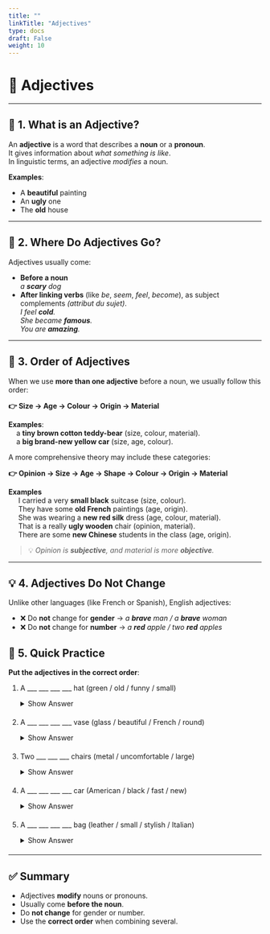 ```yaml
---
title: ""
linkTitle: "Adjectives"
type: docs
draft: False 
weight: 10
---
```

# 🎯 Adjectives 

---

## 🧱 1. What is an Adjective?

An **adjective** is a word that describes a **noun** or a **pronoun**.  
It gives information about *what something is like*.  
In linguistic terms, an adjective *modifies* a noun.  

**Examples**:  
- A **beautiful** painting  
- An **ugly** one  
- The **old** house


---

## 🧭 2. Where Do Adjectives Go?

Adjectives usually come:

- **Before a noun**  
_a **scary** dog_  
- **After linking verbs** (like *be*, *seem*, *feel*, *become*), as subject complements _(attribut du sujet)_.       
_I feel **cold**._  
_She became **famous**._  
_You are **amazing**._

---

## 🚦 3. Order of Adjectives

When we use **more than one adjective** before a noun, we usually follow this order:

**👉 Size → Age → Colour → Origin → Material**


  **Examples**:  
        &nbsp;&nbsp;&nbsp;&nbsp;a **tiny brown cotton teddy-bear** (size, colour, material).   
        &nbsp;&nbsp;&nbsp;&nbsp;a **big brand-new yellow car** (size, age, colour). 






A more comprehensive theory may include these categories:

**👉 Opinion → Size → Age → Shape → Colour → Origin → Material**

**Examples**  
&nbsp;&nbsp;&nbsp;&nbsp; I carried a very **small black** suitcase (size, colour).    
&nbsp;&nbsp;&nbsp;&nbsp; They have some **old French** paintings (age, origin).   
&nbsp;&nbsp;&nbsp;&nbsp; She was wearing a **new red silk** dress (age, colour, material).    
&nbsp;&nbsp;&nbsp;&nbsp; That is a really **ugly wooden** chair (opinion, material).    
&nbsp;&nbsp;&nbsp;&nbsp; There are some **new Chinese** students in the class (age, origin).    

> 💡 *Opinion is **subjective**, and material is more **objective**.*

---

## 💡 4. Adjectives Do Not Change

Unlike other languages (like French or Spanish), English adjectives:

- ❌ Do **not** change for **gender** → _a **brave** man / a **brave** woman_  
- ❌ Do **not** change for **number** → _a **red** apple / two **red** apples_


## 🧠 5. Quick Practice

**Put the adjectives in the correct order**:
1. A ___ ___ ___ ___ hat (green / old / funny / small)
      <details style="margin-bottom: 20px"> <summary>Show Answer</summary> A funny small old green hat </details>

2. A ___ ___ ___ ___ vase
(glass / beautiful / French / round)

      <details style="margin-bottom: 20px"> <summary>Show Answer</summary>A beautiful round French glass vase </details>
3. Two ___ ___ ___ chairs
(metal / uncomfortable / large)

      <details style="margin-bottom: 20px"> <summary>Show Answer</summary>Two uncomfortable large metal chairs <details>
4. A ___ ___ ___ ___ car
(American / black / fast / new)

      <details style="margin-bottom: 20px"> <summary>Show Answer</summary> A fast new black American car </details>
5. A ___ ___ ___ ___ bag
(leather / small / stylish / Italian)

      <details style="margin-bottom: 20px"> <summary>Show Answer</summary> A stylish small Italian leather bag </details>

---

## ✅ Summary

- Adjectives **modify** nouns or pronouns.
- Usually come **before the noun**.
- Do **not change** for gender or number.
- Use the **correct order** when combining several.

